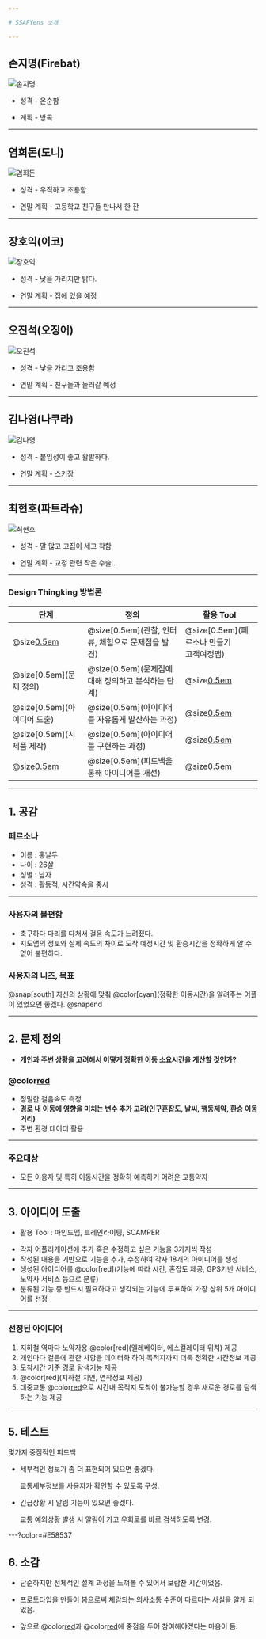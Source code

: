 ```yaml
---

# SSAFYens 소개

---
```


## 손지명(Firebat)

![손지명](./img/1.jpg)

* 성격 - 온순함

* 계획 - 방콕

---

## 염희돈(도니)

![염희돈](./img/2.jpg)

* 성격 - 우직하고 조용함

* 연말 계획 - 고등학교 친구들 만나서 한 잔

---

## 장호익(이코)

![장호익](./img/3.jpg)

* 성격 - 낯을 가리지만 밝다.

* 연말 계획 - 집에 있을 예정

---

## 오진석(오징어)

![오진석](./img/4.jpg)

* 성격 - 낯을 가리고 조용함

* 연말 계획 - 친구들과 놀러갈 예정

---

## 김나영(나쿠라)

![김나영](./img/5.jpg)

* 성격 - 붙임성이 좋고 활발하다.

* 연말 계획 - 스키장

---

## 최현호(파트라슈)

![최현호](./img/6.jpg)

* 성격 - 말 많고 고집이 세고 착함

* 연말 계획 - 교정 관련 작은 수술..

---

### Design Thingking 방법론

| 단계                    | 정의                                 | 활용 Tool                           |
|-------------------------|--------------------------------------|-------------------------------------|
| @size[0.5em](공감)| @size[0.5em](관찰, 인터뷰, 체험으로 문제점을 발견) | @size[0.5em](페르소나 만들기<br />고객여정맵) |
| @size[0.5em](문제 정의) | @size[0.5em](문제점에 대해 정의하고 분석하는 단계) | @size[0.5em](관점서술문)              |
| @size[0.5em](아이디어 도출) | @size[0.5em](아이디어를 자유롭게 발산하는 과정)    | @size[0.5em](SCAMPER)       |
| @size[0.5em](시제품 제작) | @size[0.5em](아이디어를 구현하는 과정)  | @size[0.5em](OVEN)   |
| @size[0.5em](테스트)          | @size[0.5em](피드백을 통해 아이디어를 개선)        | @size[0.5em](Pivot)          |

---
## 1. 공감
### 페르소나
* 이름 : 홍날두
* 나이 : 26살
* 성별 : 남자
* 성격 : 활동적, 시간약속을 중시

---
### 사용자의 불편함
* 축구하다 다리를 다쳐서 걸음 속도가 느려졌다.
* 지도앱의 정보와 실제 속도의 차이로 도착 예정시간 및 환승시간을 정확하게 알 수 없어 불편하다.

### 사용자의 니즈, 목표
@snap[south]
자신의 상황에 맞춰 @color[cyan](정확한 이동시간)을 알려주는 어플이 있었으면 좋겠다.
@snapend

---
## 2. 문제 정의

- **개인과 주변 상황을 고려해서 어떻게 정확한 이동 소요시간을 계산할 것인가?**

### @color[red](SW컨셉)
- 정밀한 걸음속도 측정
- **경로 내 이동에 영향을 미치는 변수 추가 고려(인구혼잡도, 날씨, 행동제약, 환승 이동거리)**
- 주변 환경 데이터 활용

---

### 주요대상
- 모든 이용자 및 특히 이동시간을 정확히 예측하기 어려운 교통약자

---
## 3. 아이디어 도출
* 활용 Tool : 마인드맵, 브레인라이팅, SCAMPER

- 각자 어플리케이션에 추가 혹은 수정하고 싶은 기능을 3가지씩 작성
- 작성된 내용을 기반으로 기능을 추가, 수정하여 각자 18개의 아이디어를 생성
- 생성된 아이디어를 @color[red](기능에 따라 시간, 혼잡도 제공, GPS기반 서비스, 노약사 서비스 등으로 분류)
- 분류된 기능 중 반드시 필요하다고 생각되는 기능에 투표하여 가장 상위 5개 아이디어를 선정

---
### 선정된 아이디어
1. 지하철 역마다 노약자용 @color[red](엘레베이터, 에스컬레이터 위치) 제공
2. 개인마다 걸음에 관한 사항을 데이터화 하여 목적지까지 더욱 정확한 시간정보 제공
3. 도착시간 기준 경로 탐색기능 제공
4. @color[red](지하철 지연, 연착정보 제공)
5. 대중교통 @color[red](사고발생)으로 시간내 목적지 도착이 불가능할 경우 새로운 경로를 탐색하는 기능 제공

---
## 5. 테스트

몇가지 중점적인 피드백

- 세부적인 정보가 좀 더 표현되어 있으면 좋겠다.

  교통세부정보를 사용자가 확인할 수 있도록 구성.
  
- 긴급상황 시 알림 기능이 있으면 좋겠다.

  교통 예외상황 발생 시 알림이 가고 우회로를 바로 검색하도록 변경.

---?color=#E58537

## 6. 소감

* 단순하지만 전체적인 설계 과정을 느껴볼 수 있어서 보람찬 시간이었음.

* 프로토타입을 만들어 봄으로써 체감되는 의사소통 수준이 다르다는 사실을 알게 되었음.

* 앞으로 @color[red](소통)과 @color[red](협업)에 중점을 두어 참여해야겠다는 마음이 듬.


